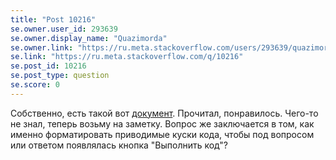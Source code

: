 ```yaml
---
title: "Post 10216"
se.owner.user_id: 293639
se.owner.display_name: "Quazimorda"
se.owner.link: "https://ru.meta.stackoverflow.com/users/293639/quazimorda"
se.link: "https://ru.meta.stackoverflow.com/q/10216"
se.post_id: 10216
se.post_type: question
se.score: 0
---
```

<p>Собственно, есть такой вот <a href="https://ru.stackoverflow.com/editing-help">документ</a>. Прочитал, понравилось. Чего-то не знал, теперь возьму на заметку. Вопрос же заключается в том, как именно форматировать приводимые куски кода, чтобы под вопросом или ответом появлялась кнопка "Выполнить код"?</p>
